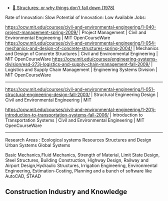 - [📕 Structures: or why things don't fall down (1978)](http://www.goodreads.com/book/show/245344.Structures)

Rate of Innovation: Slow
Potential of Innovation: Low
Available Jobs:

https://ocw.mit.edu/courses/civil-and-environmental-engineering/1-040-project-management-spring-2009/ | Project Management | Civil and Environmental Engineering | MIT OpenCourseWare
https://ocw.mit.edu/courses/civil-and-environmental-engineering/1-054-mechanics-and-design-of-concrete-structures-spring-2004/ | Mechanics and Design of Concrete Structures | Civil and Environmental Engineering | MIT OpenCourseWare
https://ocw.mit.edu/courses/engineering-systems-division/esd-273j-logistics-and-supply-chain-management-fall-2009/ | Logistics and Supply Chain Management | Engineering Systems Division | MIT OpenCourseWare

---

https://ocw.mit.edu/courses/civil-and-environmental-engineering/1-051-structural-engineering-design-fall-2003/ | Structural Engineering Design | Civil and Environmental Engineering | MIT

https://ocw.mit.edu/courses/civil-and-environmental-engineering/1-201j-introduction-to-transportation-systems-fall-2006/ | Introduction to Transportation Systems | Civil and Environmental Engineering | MIT OpenCourseWare

---

Research Areas :
Ecological systems
Resources
Structures and Design
Urban Systems
Global Systems

Basic Mechanics,Fluid Mechanics, Strength of Material, Limit State Design, Steel Structures, Building Construction, Highway Design, Railway and Airport Design,Hydraulic Structures, Irrigation Engineering, Environmental Engineering, Estimation-Costing, Planning and a bunch of software like AutoCAD, STAAD

## Construction Industry and Knowledge
